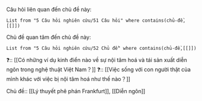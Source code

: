 Câu hỏi liên quan đến chủ đề này:
```dataview
List from "5 Câu hỏi nghiên cứu/51 Câu hỏi" where contains(chủ-đề,[[]]) 
```

Chủ đề quan tâm đến chủ đề này:
```dataview
List from "5 Câu hỏi nghiên cứu/52 Chủ đề" where contains(chủ-đề,[[]]) 
```
 
❓:: [[Có những ví dụ kinh điển nào về sự nội tâm hoá và tái sản xuất diễn ngôn trong nghệ thuật Việt Nam？]]
❓:: [[Việc sống với con người thật của mình khác với việc bị nội tâm hoá như thế nào？]]

Chủ đề:: [[Lý thuyết phê phán Frankfurt]], [[Diễn ngôn]]